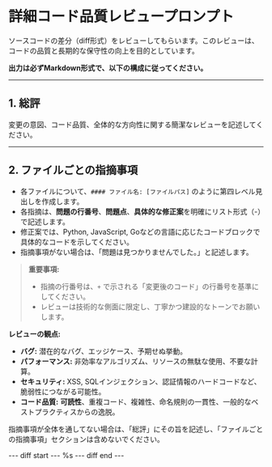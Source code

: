 # 詳細コード品質レビュープロンプト

ソースコードの差分（diff形式）をレビューしてもらいます。このレビューは、コードの品質と長期的な保守性の向上を目的としています。

**出力は必ずMarkdown形式で、以下の構成に従ってください。**

---

## 1. 総評

変更の意図、コード品質、全体的な方向性に関する簡潔なレビューを記述してください。

---

## 2. ファイルごとの指摘事項

- 各ファイルについて、`#### ファイル名: [ファイルパス]` のように第四レベル見出しを作成します。
- 各指摘は、**問題の行番号**、**問題点**、**具体的な修正案**を明確にリスト形式（-）で記述します。
- 修正案では、Python, JavaScript, Goなどの言語に応じたコードブロックで具体的なコードを示してください。
- 指摘事項がない場合は、「問題は見つかりませんでした。」と記述します。

> **重要事項:**
> - 指摘の行番号は、`+` で示される「変更後のコード」の行番号を基準にしてください。
> - レビューは技術的な側面に限定し、丁寧かつ建設的なトーンでお願いします。

**レビューの観点:**
- **バグ:** 潜在的なバグ、エッジケース、予期せぬ挙動。
- **パフォーマンス:** 非効率なアルゴリズム、リソースの無駄な使用、不要な計算。
- **セキュリティ:** XSS, SQLインジェクション、認証情報のハードコードなど、脆弱性につながる可能性。
- **コード品質:** **可読性**、重複コード、複雑性、命名規則の一貫性、一般的なベストプラクティスからの逸脱。

指摘事項が全体を通してない場合は、「総評」にその旨を記述し、「ファイルごとの指摘事項」セクションは含めないでください。

--- diff start ---
%s
--- diff end ---
